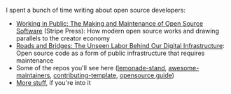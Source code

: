 I spent a bunch of time writing about open source developers:
* [Working in Public: The Making and Maintenance of Open Source Software](https://www.amazon.com/dp/0578675862/) (Stripe Press): How modern open source works and drawing parallels to the creator economy
* [Roads and Bridges: The Unseen Labor Behind Our Digital Infrastructure](https://www.fordfoundation.org/work/learning/research-reports/roads-and-bridges-the-unseen-labor-behind-our-digital-infrastructure/): Open source code as a form of public infrastructure that requires maintenance
* Some of the repos you'll see here ([lemonade-stand](https://github.com/nayafia/lemonade-stand), [awesome-maintainers](https://github.com/nayafia/awesome-maintainers), [contributing-template](https://github.com/nayafia/contributing-template), [opensource.guide](https://github.com/github/opensource.guide))
* [More stuff](https://nadia.xyz/oss), if you're into it
